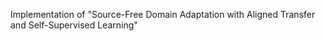 Implementation of "Source-Free Domain Adaptation with Aligned Transfer and Self-Supervised Learning"
